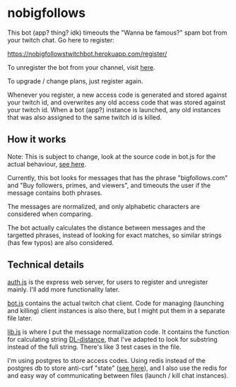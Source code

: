 # nobigfollows

This bot (app? thing? idk) timeouts the "Wanna be famous?" spam bot from your twitch chat. Go here to register:

https://nobigfollowstwitchbot.herokuapp.com/register/

To unregister the bot from your channel, visit [here](https://nobigfollowstwitchbot.herokuapp.com/register/).

To upgrade / change plans, just register again.

Whenever you register, a new access code is generated and stored against your twitch id, and overwrites any old access code that was stored against your twitch id. When a bot (app?) instance is launched, any old instances that was also assigned to the same twitch id is killed.

## How it works

Note: This is subject to change, look at the source code in bot.js for the actual behaviour, [see here](https://github.com/GeoffreyY/nobigfollows/blob/7813bc52ae9666595c32084a5ac2ca555c628dbb/bot.js#L48).

Currently, this bot looks for messages that has the phrase "bigfollows.com" and "Buy followers, primes, and viewers", and timeouts the user if the message contains both phrases.

The messages are normalized, and only alphabetic characters are considered when comparing.

The bot actually calculates the distance between messages and the targetted phrases, instead of looking for exact matches, so similar strings (has few typos) are also considered.

## Technical details

[auth.js](auth.js) is the express web server, for users to register and unregister mainly. I'll add more functionality later.

[bot.js](bot.js) contains the actual twitch chat client. Code for managing (launching and killing) client instances is also there, but I might put them in a separate file later.

[lib.js](lib.js) is where I put the message normalization code. It contains the function for calculating string [DL-distance](https://en.wikipedia.org/wiki/Damerau%E2%80%93Levenshtein_distance), that I've adapted to look for substring instead of the full string. There's like 3 test cases in the file.

I'm using postgres to store access codes. Using redis instead of the postgres db to store anti-csrf "state" ([see here](https://dev.twitch.tv/docs/authentication/getting-tokens-oauth#oauth-authorization-code-flow)), and I also use the redis for and easy way of communicating between files (launch / kill chat instances).